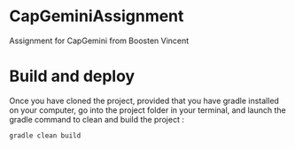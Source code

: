 # CapGeminiAssignment
Assignment for CapGemini from Boosten Vincent

# Build and deploy
Once you have cloned the project, provided that you have gradle installed on your computer, go into the project folder in your terminal, and launch the gradle command to clean and build the project :  
```
gradle clean build
```